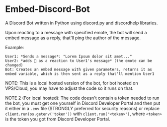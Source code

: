 # Embed-Discord-Bot
A Discord Bot written in Python using discord.py and discordhelp libraries.

Upon reacting to a message with specified emote, the bot will send a embed message as a reply, that'll ping the author of the message.

Example:
```
User1: *Sends a message*: "Lorem Ipsum dolor sit amet..."
User2: *adds 🤖 as a reaction to User1's message* (the emote can be changed)
Bot: Creates an embed message with given parameters, returns it as embed variable, which is then sent as a reply that'll mention User1
```
NOTE: This is a local hosted version of the bot, for bot hosted on VPS/Cloud, you may have to adjust the code so it runs on that.

NOTE 2 (For local hosted): The code doesn't contain a token needed to run the bot, you must get one yourself in Discord Developer Portal and then put it either in a `.env` file (STRONGLY preferred for security reasons) or replace `client.run(os.getenv('token'))` with `client.run("<token>")`, where `<token>` is the token you got from Discord Developer Portal.
